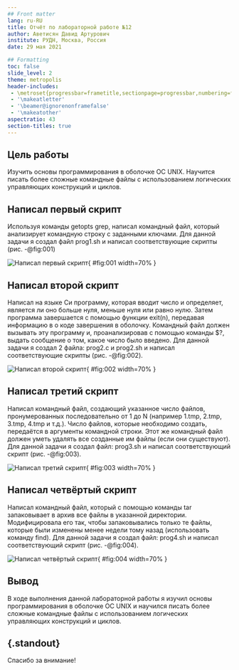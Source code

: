 ```yaml
---
## Front matter
lang: ru-RU
title: Отчёт по лабораторной работе №12
author: Аветисян Давид Артурович
institute: РУДН, Москва, Россия
date: 29 мая 2021

## Formatting
toc: false
slide_level: 2
theme: metropolis
header-includes: 
 - \metroset{progressbar=frametitle,sectionpage=progressbar,numbering=fraction}
 - '\makeatletter'
 - '\beamer@ignorenonframefalse'
 - '\makeatother'
aspectratio: 43
section-titles: true
---
```


## Цель работы

Изучить основы программирования в оболочке ОС UNIX. Научится писать более сложные командные файлы с использованием логических управляющих конструкций и циклов.

## Написал первый скрипт

Используя команды getopts grep, написал командный файл, который анализирует командную строку с заданными ключами. Для данной задачи я создал файл prog1.sh и написал соответствующие скрипты (рис. -@fig:001)

![Написал первый скрипт](image12/img02.png){ #fig:001 width=70% }

## Написал второй скрипт

Написал на языке Си программу, которая вводит число и определяет, является ли оно больше нуля, меньше нуля или равно нулю. Затем программа завершается с помощью функции exit(n), передавая информацию в о коде завершения в оболочку. Командный файл должен вызывать эту программу и, проанализировав с помощью команды $?, выдать сообщение о том, какое число было введено. Для данной задачи я создал 2 файла: prog2.c и prog2.sh и написал соответствующие скрипты (рис. -@fig:002).

![Написал второй скрипт](image12/img02.png){ #fig:002 width=70% }

## Написал третий скрипт

Написал командный файл, создающий указанное число файлов, пронумерованных последовательно от 1 до N (например 1.tmp, 2.tmp, 3.tmp, 4.tmp и т.д.). Число файлов, которые необходимо создать, передаётся в аргументы командной строки. Этот же командный файл должен уметь удалять все созданные им файлы (если они существуют). Для данной задачи я создал файл: prog3.sh и написал соответствующий скрипт (рис. -@fig:003).

![Написал третий скрипт](image12/img10.png){ #fig:003 width=70% }

## Написал четвёртый скрипт

Написал командный файл, который с помощью команды tar запаковывает в архив все файлы в указанной директории. Модифицировала его так, чтобы запаковывались только те файлы, которые были изменены менее недели тому назад (использовать команду find). Для данной задачи я создал файл: prog4.sh и написал соответствующий скрипт (рис. -@fig:004).

![Написал четвёртый скрипт](image12/img13.png){ #fig:004 width=70% }

## Вывод

В ходе выполнения данной лабораторной работы я изучил основы программирования в оболочке ОС UNIX и научился писать более сложные командные файлы с использованием логических управляющих конструкций и циклов.

## {.standout}

Спасибо за внимание!
